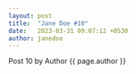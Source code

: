 ```yaml
---
layout: post
title:  "Jane Doe #10"
date:   2023-03-31 09:07:12 +0530
author: janedoe
---
```


Post 10 by Author {{ page.author }}